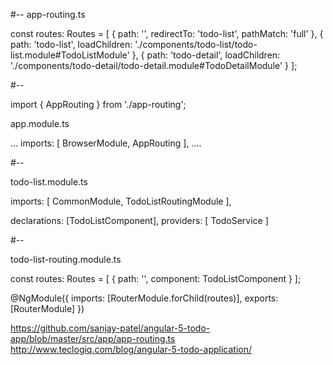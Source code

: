 #--
app-routing.ts

const routes: Routes = [
    {
        path: '',
        redirectTo: 'todo-list',
        pathMatch: 'full'
    },
    {
        path: 'todo-list',
        loadChildren: './components/todo-list/todo-list.module#TodoListModule'
    },
    {
        path: 'todo-detail',
        loadChildren: './components/todo-detail/todo-detail.module#TodoDetailModule'
    }
];

#--

import { AppRouting } from './app-routing';

app.module.ts

...
 imports: [
    BrowserModule,
    AppRouting
  ],
....

#--

todo-list.module.ts

imports: [
    CommonModule,
    TodoListRoutingModule
 ],
	
declarations: [TodoListComponent],
providers: [ TodoService ]

#--

todo-list-routing.module.ts

const routes: Routes = [
    {
        path: '', component: TodoListComponent
    }
];

@NgModule({
  imports: [RouterModule.forChild(routes)],
  exports: [RouterModule]
})


https://github.com/sanjay-patel/angular-5-todo-app/blob/master/src/app/app-routing.ts
http://www.teclogiq.com/blog/angular-5-todo-application/